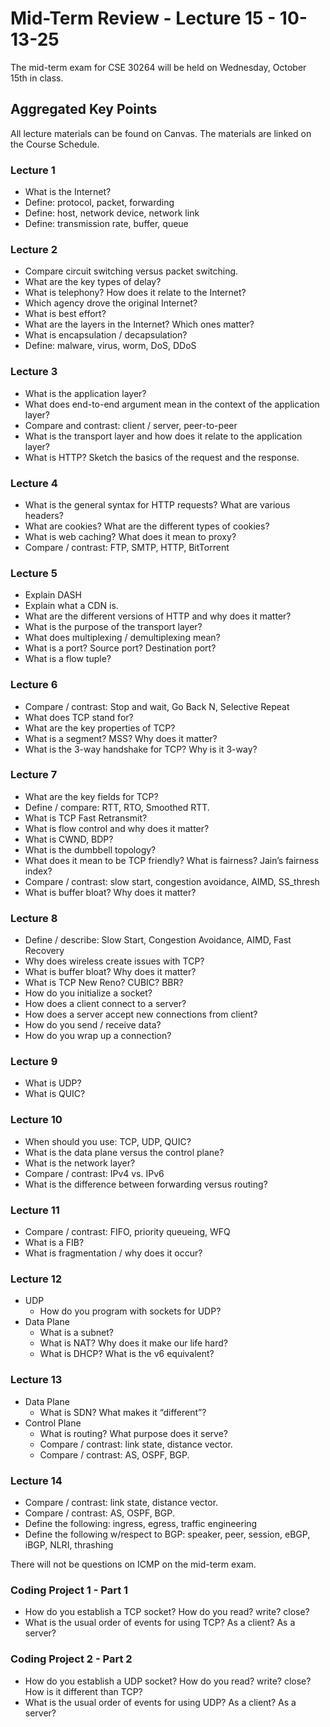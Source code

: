 # Mid-Term Review - Lecture 15 - 10-13-25

The mid-term exam for CSE 30264 will be held on Wednesday, October 15th in class.

## Aggregated Key Points

All lecture materials can be found on Canvas.  The materials are linked on the Course Schedule.

### Lecture 1

* What is the Internet?
* Define: protocol, packet, forwarding
* Define: host, network device, network link
* Define: transmission rate, buffer, queue

### Lecture 2

* Compare circuit switching versus packet switching.
* What are the key types of delay?
* What is telephony? How does it relate to the Internet?
* Which agency drove the original Internet?
* What is best effort?
* What are the layers in the Internet? Which ones matter?
* What is encapsulation / decapsulation?
* Define: malware, virus, worm, DoS, DDoS


### Lecture 3

* What is the application layer?
* What does end-to-end argument mean in the context of the application layer?
* Compare and contrast: client / server, peer-to-peer
* What is the transport layer and how does it relate to the application layer?
* What is HTTP? Sketch the basics of the request and the response.

### Lecture 4

* What is the general syntax for HTTP requests? What are various headers?
* What are cookies? What are the different types of cookies?
* What is web caching? What does it mean to proxy?
* Compare / contrast: FTP, SMTP, HTTP, BitTorrent

### Lecture 5

* Explain DASH
* Explain what a CDN is.
* What are the different versions of HTTP and why does it matter?
* What is the purpose of the transport layer?
* What does multiplexing / demultiplexing mean?
* What is a port? Source port? Destination port?
* What is a flow tuple?

### Lecture 6

* Compare / contrast: Stop and wait, Go Back N, Selective Repeat
* What does TCP stand for?
* What are the key properties of TCP?
* What is a segment? MSS? Why does it matter?
* What is the 3-way handshake for TCP? Why is it 3-way?

### Lecture 7

* What are the key fields for TCP?
* Define / compare: RTT, RTO, Smoothed RTT.
* What is TCP Fast Retransmit?
* What is flow control and why does it matter?
* What is CWND, BDP?
* What is the dumbbell topology?
* What does it mean to be TCP friendly? What is fairness? Jain’s fairness index?
* Compare / contrast: slow start, congestion avoidance, AIMD, SS_thresh
* What is buffer bloat? Why does it matter?

### Lecture 8

* Define / describe: Slow Start, Congestion Avoidance, AIMD, Fast Recovery
* Why does wireless create issues with TCP?
* What is buffer bloat? Why does it matter?
* What is TCP New Reno? CUBIC? BBR?
* How do you initialize a socket?
* How does a client connect to a server?
* How does a server accept new connections from client?
* How do you send / receive data?
* How do you wrap up a connection?

### Lecture 9

* What is UDP?
* What is QUIC?

### Lecture 10

* When should you use: TCP, UDP, QUIC?
* What is the data plane versus the control plane?
* What is the network layer?
* Compare / contrast: IPv4 vs. IPv6
* What is the difference between forwarding versus routing?

### Lecture 11

* Compare / contrast: FIFO, priority queueing, WFQ
* What is a FIB?
* What is fragmentation / why does it occur?

### Lecture 12

* UDP
   * How do you program with sockets for UDP?
* Data Plane
   * What is a subnet?
   * What is NAT? Why does it make our life hard?
   * What is DHCP? What is the v6 equivalent?


### Lecture 13

* Data Plane
   * What is SDN? What makes it “different”?
* Control Plane
   * What is routing? What purpose does it serve?
   * Compare / contrast: link state, distance vector.
   * Compare / contrast: AS, OSPF, BGP.

### Lecture 14

* Compare / contrast: link state, distance vector.
* Compare / contrast: AS, OSPF, BGP.
* Define the following: ingress, egress, traffic engineering
* Define the following w/respect to BGP: speaker, peer, session, eBGP, iBGP, NLRI, thrashing

There will not be questions on ICMP on the mid-term exam.

### Coding Project 1 - Part 1

* How do you establish a TCP socket? How do you read? write? close?
* What is the usual order of events for using TCP? As a client? As a server?

### Coding Project 2 - Part 2

* How do you establish a UDP socket? How do you read? write? close? How is it different than TCP?
* What is the usual order of events for using UDP? As a client? As a server?